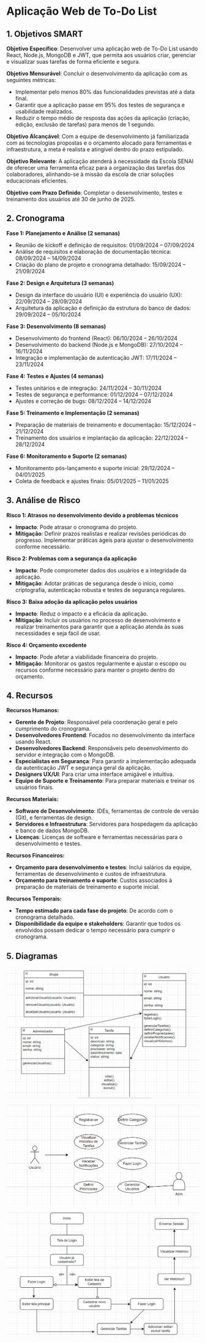 # Aplicação Web de To-Do List

## 1. Objetivos SMART

**Objetivo Específico**: Desenvolver uma aplicação web de To-Do List usando React, Node.js, MongoDB e JWT, que permita aos usuários criar, gerenciar e visualizar suas tarefas de forma eficiente e segura.

**Objetivo Mensurável**: Concluir o desenvolvimento da aplicação com as seguintes métricas:
- Implementar pelo menos 80% das funcionalidades previstas até a data final.
- Garantir que a aplicação passe em 95% dos testes de segurança e usabilidade realizados.
- Reduzir o tempo médio de resposta das ações da aplicação (criação, edição, exclusão de tarefas) para menos de 1 segundo.

**Objetivo Alcançável**: Com a equipe de desenvolvimento já familiarizada com as tecnologias propostas e o orçamento alocado para ferramentas e infraestrutura, a meta é realista e atingível dentro do prazo estipulado.

**Objetivo Relevante**: A aplicação atenderá à necessidade da Escola SENAI de oferecer uma ferramenta eficaz para a organização das tarefas dos colaboradores, alinhando-se à missão da escola de criar soluções educacionais eficientes.

**Objetivo com Prazo Definido**: Completar o desenvolvimento, testes e treinamento dos usuários até 30 de junho de 2025.

## 2. Cronograma

**Fase 1: Planejamento e Análise (2 semanas)**
- Reunião de kickoff e definição de requisitos: 01/09/2024 – 07/09/2024
- Análise de requisitos e elaboração de documentação técnica: 08/09/2024 – 14/09/2024
- Criação do plano de projeto e cronograma detalhado: 15/09/2024 – 21/09/2024

**Fase 2: Design e Arquitetura (3 semanas)**
- Design da interface do usuário (UI) e experiência do usuário (UX): 22/09/2024 – 28/09/2024
- Arquitetura da aplicação e definição da estrutura do banco de dados: 29/09/2024 – 05/10/2024

**Fase 3: Desenvolvimento (8 semanas)**
- Desenvolvimento do frontend (React): 06/10/2024 – 26/10/2024
- Desenvolvimento do backend (Node.js e MongoDB): 27/10/2024 – 16/11/2024
- Integração e implementação de autenticação JWT: 17/11/2024 – 23/11/2024

**Fase 4: Testes e Ajustes (4 semanas)**
- Testes unitários e de integração: 24/11/2024 – 30/11/2024
- Testes de segurança e performance: 01/12/2024 – 07/12/2024
- Ajustes e correção de bugs: 08/12/2024 – 14/12/2024

**Fase 5: Treinamento e Implementação (2 semanas)**
- Preparação de materiais de treinamento e documentação: 15/12/2024 – 21/12/2024
- Treinamento dos usuários e implantação da aplicação: 22/12/2024 – 28/12/2024

**Fase 6: Monitoramento e Suporte (2 semanas)**
- Monitoramento pós-lançamento e suporte inicial: 29/12/2024 – 04/01/2025
- Coleta de feedback e ajustes finais: 05/01/2025 – 11/01/2025

## 3. Análise de Risco

**Risco 1: Atrasos no desenvolvimento devido a problemas técnicos**
- **Impacto**: Pode atrasar o cronograma do projeto.
- **Mitigação**: Definir prazos realistas e realizar revisões periódicas do progresso. Implementar práticas ágeis para ajustar o desenvolvimento conforme necessário.

**Risco 2: Problemas com a segurança da aplicação**
- **Impacto**: Pode comprometer dados dos usuários e a integridade da aplicação.
- **Mitigação**: Adotar práticas de segurança desde o início, como criptografia, autenticação robusta e testes de segurança regulares.

**Risco 3: Baixa adoção da aplicação pelos usuários**
- **Impacto**: Reduz o impacto e a eficácia da aplicação.
- **Mitigação**: Incluir os usuários no processo de desenvolvimento e realizar treinamentos para garantir que a aplicação atenda às suas necessidades e seja fácil de usar.

**Risco 4: Orçamento excedente**
- **Impacto**: Pode afetar a viabilidade financeira do projeto.
- **Mitigação**: Monitorar os gastos regularmente e ajustar o escopo ou recursos conforme necessário para manter o projeto dentro do orçamento.

## 4. Recursos

**Recursos Humanos:**
- **Gerente de Projeto**: Responsável pela coordenação geral e pelo cumprimento do cronograma.
- **Desenvolvedores Frontend**: Focados no desenvolvimento da interface usando React.
- **Desenvolvedores Backend**: Responsáveis pelo desenvolvimento do servidor e integração com o MongoDB.
- **Especialistas em Segurança**: Para garantir a implementação adequada da autenticação JWT e segurança geral da aplicação.
- **Designers UX/UI**: Para criar uma interface amigável e intuitiva.
- **Equipe de Suporte e Treinamento**: Para preparar materiais e treinar os usuários finais.

**Recursos Materiais:**
- **Software de Desenvolvimento**: IDEs, ferramentas de controle de versão (Git), e ferramentas de design.
- **Servidores e Infraestrutura**: Servidores para hospedagem da aplicação e banco de dados MongoDB.
- **Licenças**: Licenças de software e ferramentas necessárias para o desenvolvimento e testes.

**Recursos Financeiros:**
- **Orçamento para desenvolvimento e testes**: Inclui salários da equipe, ferramentas de desenvolvimento e custos de infraestrutura.
- **Orçamento para treinamento e suporte**: Custos associados à preparação de materiais de treinamento e suporte inicial.

**Recursos Temporais:**
- **Tempo estimado para cada fase do projeto**: De acordo com o cronograma detalhado.
- **Disponibilidade da equipe e stakeholders**: Garantir que todos os envolvidos possam dedicar o tempo necessário para cumprir o cronograma.

## 5. Diagramas



<p>
<img src="img/Capturara.PNG">
<p>
<p>
<img src="img/Capturarb.PNG">
<p>
<img src="img/Capturarc.PNG">
<p>
<p>

